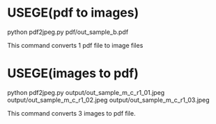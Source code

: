 # USEGE(pdf to images)
python pdf2jpeg.py pdf/out_sample_b.pdf  

This command converts 1 pdf file to image files  

# USEGE(images to pdf)
python pdf2jpeg.py output/out_sample_m_c_r1_01.jpeg output/out_sample_m_c_r1_02.jpeg output/out_sample_m_c_r1_03.jpeg

This command converts 3 images to pdf file.

